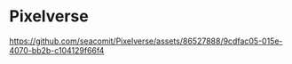 # Pixelverse

https://github.com/seacomit/Pixelverse/assets/86527888/9cdfac05-015e-4070-bb2b-c104129f66f4

